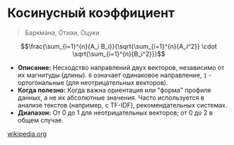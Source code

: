 # Косинусный коэффициент

> Баркмана, Отиаи, Оцуки

$$\frac{\sum_{i=1}^{n}{A_i B_i}}{\sqrt{\sum_{i=1}^{n}{A_i^2}} \cdot \sqrt{\sum_{i=1}^{n}{B_i^2}}}$$

* **Описание:** Несходство направлений двух векторов, независимо от их магнитуды (длины). `0` означает одинаковое направление, `1` - ортогональные (для неотрицательных векторов).
* **Когда полезно:** Когда важна ориентация или "форма" профиля данных, а не их абсолютные значения. Часто используется в анализе текстов (например, с TF-IDF), рекомендательных системах.
* **Диапазон:** От 0 до 1 для неотрицательных векторов; от 0 до 2 в общем случае.

[wikipedia.org](https://en.wikipedia.org/wiki/Cosine_similarity)
